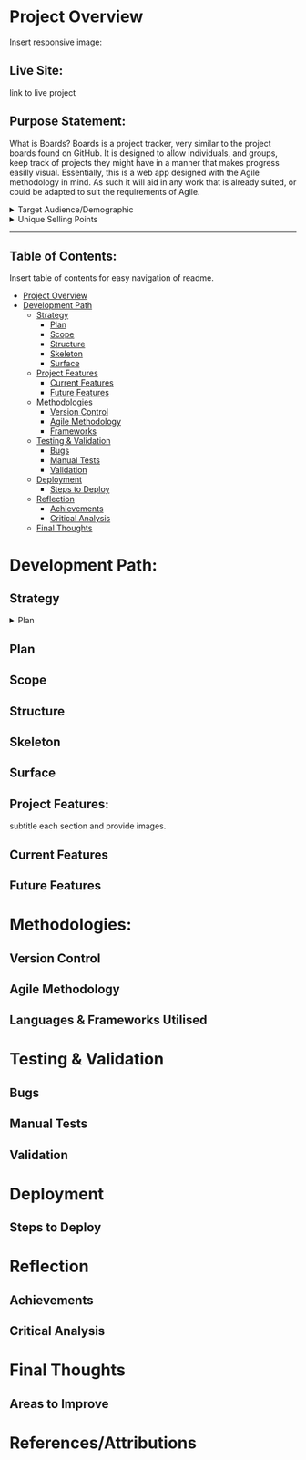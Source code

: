 # Project Overview

Insert responsive image:

## Live Site:
link to live project

## Purpose Statement:
What is Boards?
Boards is a project tracker, very similar to the project boards found on GitHub. It is designed to allow individuals, and groups, keep track of projects they might have in a manner that makes progress easilly visual. 
Essentially, this is a web app designed with the Agile methodology in mind. As such it will aid in any work that is already suited, or could be adapted to suit the requirements of Agile.

<details>
<summary>Target Audience/Demographic</summary>
Who is this app/project for?

It will cater to many different groups, individuals, and teams, across fields. Though its benefits will primarily be seen by those who have to most need to keep track of their tasks within a team or general life. Demographics likely to benefit at face value are...

- Students:
    - individually they will be able to keep track of their work
    - groups can keep track of a group project meaning that everyone is up to date no matter what
- Coders/Software Engineers:
    - similarly to GitHub, this project tracker will provide a similar functionality to the project boards found on GitHub
    - Agile development teams, that could keep track of a project with multiple editors
- Businesses:
    - businesses that have a strong culture of planning and making tasks visible
    - large teams of people that need to be aware of how a project is coming along
</details>

<details>
<summary>Unique Selling Points</summary>
1. Simplified Agile Project Tracking:
    Boards will provide a user-friendly interface that enables users to effortlessly track projects, tasks, and progress.
Unlike complex tools like GitHub Projects, Boards will focus on simplicity and ease-of-use without sacrificing essential functionality.

2. Task Management for Individuals and Teams:
    Boards will cater to individuals such as students managing multiple projects or Agile development teams with numerous tasks.
Users will be able to create, edit, assign, and prioritize tasks seamlessly, ensuring everyone remains aligned and progress is visible.

3. Progress Visualization:
    With Boards' intuitive task board layout, users will be able to instantly see the status of each task.
Tasks can be updated between columns (e.g., To Do, In Progress, Done), providing an immediate understanding of project progress.

4. Cross-Platform Accessibility:
    Boards will be designed to be responsive and accessible on various devices and screen sizes.
Whether users are working from their laptop, tablet, or mobile phone, Boards ensures they can stay on top of tasks anytime, anywhere.
</details>

<hr>

## Table of Contents:
Insert table of contents for easy navigation of readme.
- [Project Overview](#project-overview)
- [Development Path](#development-path)
    - [Strategy](#strategy)
        - [Plan](#plan)
        - [Scope](#scope)
        - [Structure](#structure)
        - [Skeleton](#skeleton)
        - [Surface](#surface)
    - [Project Features](#project-features)
        - [Current Features](#current-features)
        - [Future Features](#future-features)
    - [Methodologies](#methodologies)
        - [Version Control](#version-control)
        - [Agile Methodology](#agile-methodology)
        - [Frameworks](#languages--frameworks-utilised)
    - [Testing & Validation](#testing--validation)
        - [Bugs](#bugs)
        - [Manual Tests](#manual-tests)
        - [Validation](#validation)
    - [Deployment](#deployment)
        - [Steps to Deploy](#steps-to-deploy)
    - [Reflection](#reflection)
        - [Achievements](#achievements)
        - [Critical Analysis](#critical-analysis)
    - [Final Thoughts](#final-thoughts)

# Development Path:

## Strategy

<details>
<summary>Plan</summary>
The strategy behind this app was to utilise the Agile Methodologies learnt, and work towards a User Centered Design.

### User Stories: Must Haves

**User Story:** As a **User** I would like to be able to **Create an Account** so that I can **Access My Work Spaces Securely.**

Acceptance Criteria:
1. User can register account
    - [ ] allauth is installed as dependancy
    - [ ] can access registration page
    - [ ] can use form
    - [ ] can submit form
2. User is able to login
    - [ ] using submitted account creation details
    - [ ] login form works
3. User is able to see created Project Boards
    - [ ] user is displayed a list of their created projects


**User Story:** As a **User** I would like to be able to **Create a Project and Tasks** so that I can **Keep Track of Ongoing Tasks and their Progress**.

Acceptance Criteria:
1. User is able to create new tasks by pressing add task button.
    - [ ] Add task button populates relevant kanban section
2. User is able to create project board by clicking the new project button.
    - [ ] New Project... button allows user to fill out form to create new project


**User Story:** As a **User** I would like to be able to **See the Tasks I have Completed in a Project** so that I can **Track my Progress.**

Acceptance Criteria:
1. User is able to see a list of all their projects.
    - [ ] list of owned projects
2. User is able to select a project that they want to see.
    - [ ] projects linked to each relevant instance of project model
3. User is able to see information containerd within the relevant project.
    - [ ] templates load object of project model into view
4. Project board has a list of tasks sorted by their status.
    - [ ] user is able to read the title of the tasks
    - [ ] user is able to open task and read additional info


**User Story:** As a **User** I would like to be able to **Update the Information on my Project Board** so that I can **Add and Remove Tasks, and Notes Based on Relevance.**

Acceptance Criteria:
1. User is able to open a project and add tasks to it.
    - [ ] tasks can be added to project
    - [ ] tasks are saved to the project
2. User is able to remove tasks from an opened project.
    - [ ] tasks can be removed from project
3. User is able to alter contents of task.
    - [ ] state of tasks is saved
4. Upon returning to the project, the users changes are present.
    - [ ] user is able to retrieve their project from the state in which they left it

**Design**

</details>

## Plan

## Scope

## Structure

## Skeleton

## Surface

## Project Features:
subtitle each section and provide images.
## Current Features

## Future Features


# Methodologies:

## Version Control

## Agile Methodology

## Languages & Frameworks Utilised

# Testing & Validation

## Bugs

## Manual Tests

## Validation

# Deployment

## Steps to Deploy

# Reflection

## Achievements

## Critical Analysis

# Final Thoughts


## Areas to Improve



# References/Attributions



